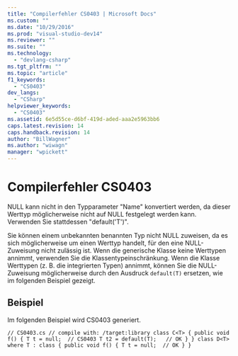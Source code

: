 ```yaml
---
title: "Compilerfehler CS0403 | Microsoft Docs"
ms.custom: ""
ms.date: "10/29/2016"
ms.prod: "visual-studio-dev14"
ms.reviewer: ""
ms.suite: ""
ms.technology: 
  - "devlang-csharp"
ms.tgt_pltfrm: ""
ms.topic: "article"
f1_keywords: 
  - "CS0403"
dev_langs: 
  - "CSharp"
helpviewer_keywords: 
  - "CS0403"
ms.assetid: 6e5d55ce-d6bf-419d-aded-aaa2e5963bb6
caps.latest.revision: 14
caps.handback.revision: 14
author: "BillWagner"
ms.author: "wiwagn"
manager: "wpickett"
---
```

# Compilerfehler CS0403
NULL kann nicht in den Typparameter "Name" konvertiert werden, da dieser Werttyp möglicherweise nicht auf NULL festgelegt werden kann. Verwenden Sie stattdessen "default\('T'\)".  
  
 Sie können einem unbekannten benannten Typ nicht NULL zuweisen, da es sich möglicherweise um einen Werttyp handelt, für den eine NULL\-Zuweisung nicht zulässig ist. Wenn die generische Klasse keine Werttypen annimmt, verwenden Sie die Klassentypeinschränkung. Wenn die Klasse Werttypen \(z. B. die integrierten Typen\) annimmt, können Sie die NULL\-Zuweisung möglicherweise durch den Ausdruck `default(T)` ersetzen, wie im folgenden Beispiel gezeigt.  
  
## Beispiel  
 Im folgenden Beispiel wird CS0403 generiert.  
  
```  
// CS0403.cs // compile with: /target:library class C<T> { public void f() { T t = null;  // CS0403 T t2 = default(T);   // OK } } class D<T> where T : class { public void f() { T t = null;  // OK } }  
```